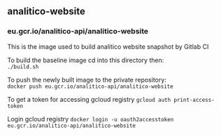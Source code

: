 
## analitico-website
### eu.gcr.io/analitico-api/analitico-website

This is the image used to build analitico website snapshot by Gitlab CI

To build the baseline image cd into this directory then:  
`./build.sh`

To push the newly built image to the private repository:  
`docker push eu.gcr.io/analitico-api/analitico-website`

To get a token for accessing gcloud registry
`gcloud auth print-access-token`

Login gcloud registry
`docker login -u oauth2accesstoken eu.gcr.io/analitico-api/analitico-website`